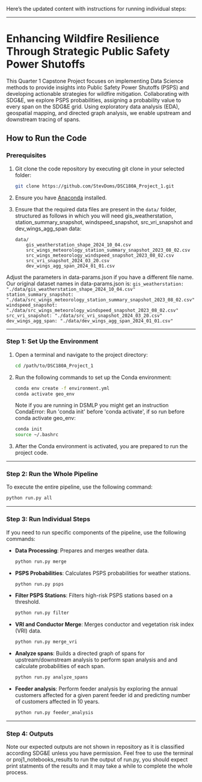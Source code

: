 Here’s the updated content with instructions for running individual steps:

---

# Enhancing Wildfire Resilience Through Strategic Public Safety Power Shutoffs

This Quarter 1 Capstone Project focuses on implementing Data Science methods to provide insights into Public Safety Power Shutoffs (PSPS) and developing actionable strategies for wildfire mitigation. Collaborating with SDG&E, we explore PSPS probabilities, assigning a probability value to every span on the SDG&E grid. Using exploratory data analysis (EDA), geospatial mapping, and directed graph analysis, we enable upstream and downstream tracing of spans.

## How to Run the Code

### Prerequisites
1. Git clone the code repository by executing git clone in your selected folder:
   ```bash
   git clone https://github.com/StevDoms/DSC180A_Project_1.git
   ```
3. Ensure you have [Anaconda](https://www.anaconda.com/products/distribution) installed.
4. Ensure that the required data files are present in the `data/` folder, structured as follows in which you will need gis_weatherstation, station_summary_snapshot, windspeed_snapshot, src_vri_snapshot and dev_wings_agg_span data:
   
    ```
    data/
        gis_weatherstation_shape_2024_10_04.csv
        src_wings_meteorology_station_summary_snapshot_2023_08_02.csv
        src_wings_meteorology_windspeed_snapshot_2023_08_02.csv
        src_vri_snapshot_2024_03_20.csv
        dev_wings_agg_span_2024_01_01.csv
    ```
Adjust the parameters in data-params.json if you have a different file name. Our original dataset names in data-params.json is:
    ```
    gis_weatherstation: "./data/gis_weatherstation_shape_2024_10_04.csv"
    station_summary_snapshot: "./data/src_wings_meteorology_station_summary_snapshot_2023_08_02.csv"
    windspeed_snapshot: "./data/src_wings_meteorology_windspeed_snapshot_2023_08_02.csv"
    src_vri_snapshot: "./data/src_vri_snapshot_2024_03_20.csv"
    dev_wings_agg_span: "./data/dev_wings_agg_span_2024_01_01.csv"
    ```

---

### Step 1: Set Up the Environment

1. Open a terminal and navigate to the project directory:
   ```bash
   cd /path/to/DSC180A_Project_1
   ```

2. Run the following commands to set up the Conda environment:
   ```bash
   conda env create -f environment.yml
   conda activate geo_env
   ```
   Note if you are running in DSMLP you might get an instruction CondaError: Run 'conda init' before 'conda activate', if so run before conda activate geo_env:

   ```bash
   conda init
   source ~/.bashrc
   ```

4. After the Conda environment is activated, you are prepared to run the project code.

---

### Step 2: Run the Whole Pipeline

To execute the entire pipeline, use the following command:
```bash
python run.py all
```

---

### Step 3: Run Individual Steps

If you need to run specific components of the pipeline, use the following commands:

- **Data Processing**: Prepares and merges weather data.
  ```bash
  python run.py merge
  ```

- **PSPS Probabilities**: Calculates PSPS probabilities for weather stations.
  ```bash
  python run.py psps
  ```

- **Filter PSPS Stations**: Filters high-risk PSPS stations based on a threshold.
  ```bash
  python run.py filter
  ```

- **VRI and Conductor Merge**: Merges conductor and vegetation risk index (VRI) data.
  ```bash
  python run.py merge_vri
  ```

- **Analyze spans**: Builds a directed graph of spans for upstream/downstream analysis to perform span analysis and and calculate probabilities of each span.
  ```bash
  python run.py analyze_spans
  ```

- **Feeder analysis**: Perform feeder analysis by exploring the annual customers affected for a given parent feeder id and predicting number of customers affected in 10 years.
  ```bash
  python run.py feeder_analysis
  ```

---

### Step 4: Outputs
Note our expected outputs are not shown in repository as it is classified according SDG&E unless you have permission. Feel free to use the terminal or proj1_notebooks_results to run the output of run.py, you should expect print statments of the results and it may take a while to complete the whole process.